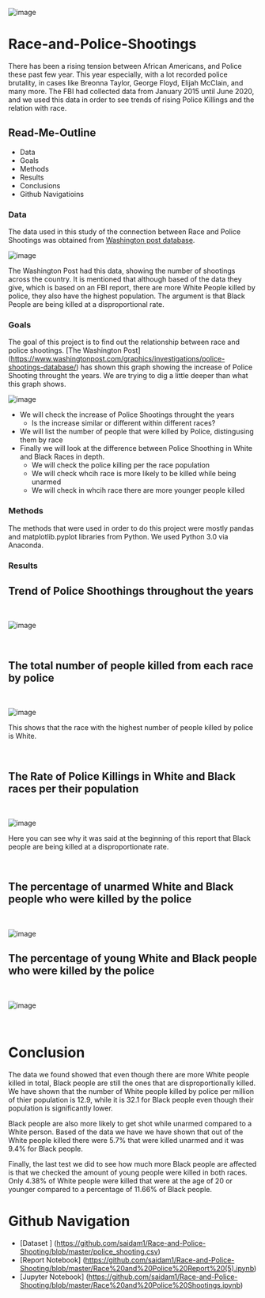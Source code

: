 ![image](https://user-images.githubusercontent.com/70491460/93471239-1866fa80-f8c1-11ea-944f-0d42065c6273.png)
<p align="center">
   <![image](https://user-images.githubusercontent.com/70491460/93471239-1866fa80-f8c1-11ea-944f-0d42065c6273.png)>
<div align="center">
   <figcaption></figcaption>
</div>
</p>


# Race-and-Police-Shootings

There has been a rising tension between African Americans, and Police these past few year. This year especially, with a lot recorded police brutality, in cases like Breonna Taylor, George Floyd, Elijah McClain, and many more. The FBI had collected data from January 2015 until June 2020, and we used this data in order to see trends of rising Police Killings and the relation with race.

## Read-Me-Outline

* Data
* Goals
* Methods
* Results
* Conclusions
* Github Navigatioins

### Data

The data used in this study of the connection between Race and Police Shootings was obtained from [Washington post database](https://www.washingtonpost.com/graphics/investigations/police-shootings-database/).  

![image](https://user-images.githubusercontent.com/70491460/93474416-4fd7a600-f8c5-11ea-83be-575f4160085c.png)


The Washington Post had this data, showing the number of shootings across the country. It is mentioned that although based of the data they give, which is based on an FBI report, there are more White People killed by police, they also have the highest population. The argument is that Black People are being killed at a disproportional rate.

### Goals

The goal of this project is to find out the relationship between race and police shootings. 
[The Washington Post] (https://www.washingtonpost.com/graphics/investigations/police-shootings-database/) has shown this graph showing the increase of Police Shooting throught the years. We are trying to dig a little deeper than what this graph shows.


![image](https://user-images.githubusercontent.com/70491460/93477474-0db06380-f8c9-11ea-9656-4707ecb80222.png)



* We will check the increase of Police Shootings throught the years
   * Is the increase similar or different within different races?
* We will list the number of people that were killed by Police, distingusing them by race
* Finally we will look at the difference between Police Shoothing in White and Black Races in depth.
   * We will check the police killing per the race population
   * We will check whcih race is more likely to be killed while being unarmed
   * We will check in whcih race there are more younger people killed

### Methods

The methods that were used in order to do this project were mostly pandas and matplotlib.pyplot libraries from Python.
We used Python 3.0 via Anaconda.

### Results

## Trend of Police Shoothings throughout the years
<br />

![image](https://user-images.githubusercontent.com/70491460/93479336-31c07480-f8ca-11ea-9aa9-b3bd5d7da442.png)

<br />

## The total number of people killed from each race by police
<br />

![image](https://user-images.githubusercontent.com/70491460/93478047-a0e99900-f8c9-11ea-8c5e-aaf53612dafe.png)

This shows that the race with the highest number of people killed by police is White.

<br />

## The Rate of Police Killings in White and Black races per their population
<br />

![image](https://user-images.githubusercontent.com/70491460/93479150-fd4cb880-f8c9-11ea-9c51-09f727993a4e.png)

Here you can see why it was said at the beginning of this report that Black people are being killed at a disproportionate rate.

<br />

## The percentage of unarmed White and Black people who were killed by the police
<br />

![image](https://user-images.githubusercontent.com/70491460/93479195-09d11100-f8ca-11ea-991e-dca029e25da5.png)
<br />

## The percentage of young White and Black people who were killed by the police
<br />

![image](https://user-images.githubusercontent.com/70491460/93479263-1a818700-f8ca-11ea-8f1e-2138398822f7.png)

<br />

# Conclusion

The data we found showed that even though there are more White people killed in total, Black people are still the ones that are disproportionally killed. We have shown that the number of White people killed by police per million of thier population is 12.9, while it is 32.1 for Black people even though their population is significantly lower. 

Black people are also more likely to get shot while unarmed compared to a White person. Based of the data we have we have shown that out of the White people killed there were 5.7% that were killed unarmed and it was 9.4% for Black people.

Finally, the last test we did to see how much more Black people are affected is that we checked the amount of young people were killed in both races. Only 4.38% of White people were killed that were at the age of 20 or younger compared to a percentage of 11.66% of Black people.


# Github Navigation

* [Dataset ] (https://github.com/saidam1/Race-and-Police-Shooting/blob/master/police_shooting.csv)
* [Report Notebook] (https://github.com/saidam1/Race-and-Police-Shooting/blob/master/Race%20and%20Police%20Report%20(5).ipynb)
* [Jupyter Notebook] (https://github.com/saidam1/Race-and-Police-Shooting/blob/master/Race%20and%20Police%20Shootings.ipynb)

